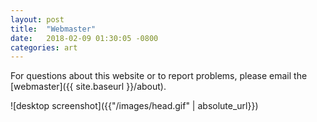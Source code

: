 ```yaml
---
layout: post
title:  "Webmaster"
date:   2018-02-09 01:30:05 -0800
categories: art
---
```


For questions about this website or to report problems, please email the [webmaster]({{ site.baseurl }}/about).

![desktop screenshot]({{"/images/head.gif" | absolute_url}})
